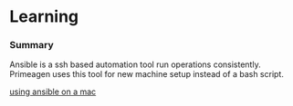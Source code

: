 # Learning

### Summary

Ansible is a ssh based automation tool run operations consistently.
Primeagen uses this tool for new machine setup instead of a bash script.

[using ansible on a mac](https://medium.com/@justinzhang90/introduction-to-using-ansible-on-mac-a-comprehensive-guide-4b0b7f9ea4a9)
